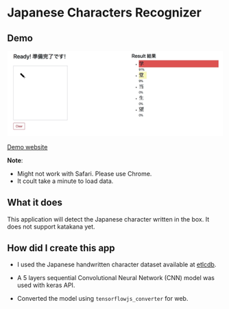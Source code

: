 # Japanese Characters Recognizer
## Demo

![](kanji.gif)


<a href="https://yutsu.github.io/kanji_hiragana_CNN/">Demo website</a>

**Note**:

* Might not work with Safari. Please use Chrome.
* It coult take a minute to load data.

## What it does
This application will detect the Japanese character written in the box. It does not support katakana yet.

## How did I create this app

* I used the Japanese handwritten character dataset available at <a href="http://etlcdb.db.aist.go.jp">etlcdb</a>.

* A 5 layers sequential Convolutional Neural Network (CNN) model was used with keras API.

* Converted the model using <code>tensorflowjs_converter</code> for web.

